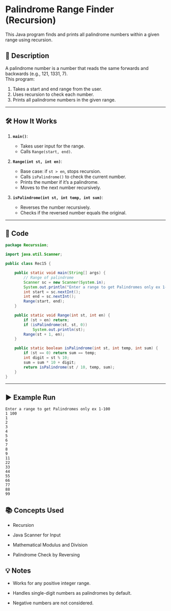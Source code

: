 # Palindrome Range Finder (Recursion)

This Java program finds and prints all palindrome numbers within a given range using recursion.

## 📌 Description

A palindrome number is a number that reads the same forwards and backwards (e.g., 121, 1331, 7).  
This program:
1. Takes a start and end range from the user.
2. Uses recursion to check each number.
3. Prints all palindrome numbers in the given range.

---

## 🛠 How It Works

1. **`main()`**:
   - Takes user input for the range.
   - Calls `Range(start, end)`.

2. **`Range(int st, int en)`**:
   - Base case: if `st > en`, stops recursion.
   - Calls `isPalindrome()` to check the current number.
   - Prints the number if it’s a palindrome.
   - Moves to the next number recursively.

3. **`isPalindrome(int st, int temp, int sum)`**:
   - Reverses the number recursively.
   - Checks if the reversed number equals the original.

---

## 📂 Code

```java
package Recurssion;

import java.util.Scanner;

public class Rec15 {

    public static void main(String[] args) {
        // Range of palindrome
        Scanner sc = new Scanner(System.in);
        System.out.println("Enter a range to get Palindromes only ex 1-100");
        int start = sc.nextInt();
        int end = sc.nextInt();
        Range(start, end);
    }

    public static void Range(int st, int en) {
        if (st > en) return;
        if (isPalindrome(st, st, 0))
            System.out.println(st);
        Range(st + 1, en);
    }

    public static boolean isPalindrome(int st, int temp, int sum) {
        if (st == 0) return sum == temp;
        int digit = st % 10;
        sum = sum * 10 + digit;
        return isPalindrome(st / 10, temp, sum);
    }
}
```
---
## ▶️ Example Run
```
Enter a range to get Palindromes only ex 1-100
1 100
1
2
3
4
5
6
7
8
9
11
22
33
44
55
66
77
88
99
```
## 📚 Concepts Used
- Recursion

- Java Scanner for Input

- Mathematical Modulus and Division

- Palindrome Check by Reversing

## 💡 Notes
- Works for any positive integer range.

- Handles single-digit numbers as palindromes by default.

- Negative numbers are not considered.
